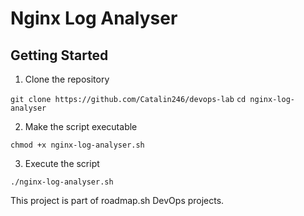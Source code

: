# Nginx Log Analyser

## Getting Started
1. Clone the repository

`git clone https://github.com/Catalin246/devops-lab`
`cd nginx-log-analyser`

2. Make the script executable

`chmod +x nginx-log-analyser.sh`

3. Execute the script

`./nginx-log-analyser.sh`

This project is part of roadmap.sh DevOps projects.
